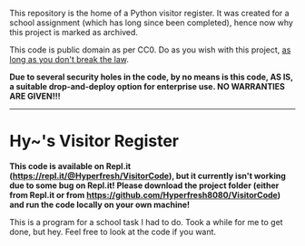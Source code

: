 This repository is the home of a Python visitor register. It was created for a school assignment (which has long since been completed), hence now why this project is marked as archived.

This code is public domain as per CC0. Do as you wish with this project, [as long as you don't break the law](https://creativecommons.org/publicdomain/zero/1.0/legalcode).

**Due to several security holes in the code, by no means is this code, AS IS, a suitable drop-and-deploy option for enterprise use. NO WARRANTIES ARE GIVEN!!!**

---

Hy~'s Visitor Register
==============

**This code is available on Repl.it (https://repl.it/@Hyperfresh/VisitorCode), but it currently isn't working due to some bug on Repl.it!
Please download the project folder (either from Repl.it or from https://github.com/Hyperfresh8080/VisitorCode) and run the code locally on your own machine!**

This is a program for a school task I had to do.
Took a while for me to get done, but hey.
Feel free to look at the code if you want.
